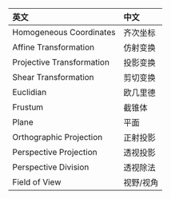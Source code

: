 | 英文                      | 中文      |
| :------------------------ | :-------- |
| Homogeneous Coordinates   | 齐次坐标  |
| Affine Transformation     | 仿射变换  |
| Projective Transformation | 投影变换  |
| Shear Transformation      | 剪切变换  |
| Euclidian                 | 欧几里德  |
| Frustum                   | 截锥体    |
| Plane                     | 平面      |
| Orthographic Projection   | 正射投影  |
| Perspective Projection    | 透视投影  |
| Perspective Division      | 透视除法  |
| Field of View             | 视野/视角 |
